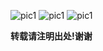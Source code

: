 ---
---


![pic1]({{site.url}}/assets/70.png)
![pic1]({{site.url}}/assets/71.png)
![pic1]({{site.url}}/assets/72.png)



**转载请注明出处!谢谢**
